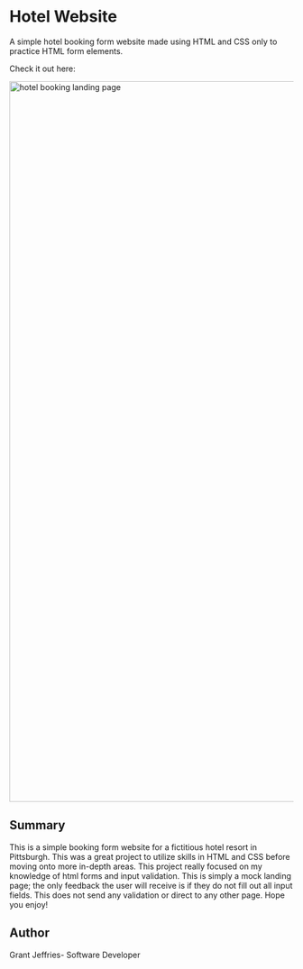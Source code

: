 # Hotel Website

A simple hotel booking form website made using HTML and CSS only to practice HTML form elements.

Check it out here:

 <img width="1279" alt="hotel booking landing page" src="https://user-images.githubusercontent.com/46577330/185800961-76c11add-b12e-4a00-884a-af3c479aae2d.png">


## Summary

This is a simple booking form website for a fictitious hotel resort in Pittsburgh. This was a great project to utilize skills in HTML and CSS before moving onto more in-depth areas. This project really focused on my knowledge of html forms and input validation. This is simply a mock landing page; the only feedback the user will receive is if they do not fill out all input fields. This does not send any validation or direct to any other page. Hope you enjoy!

## Author

Grant Jeffries- Software Developer 
